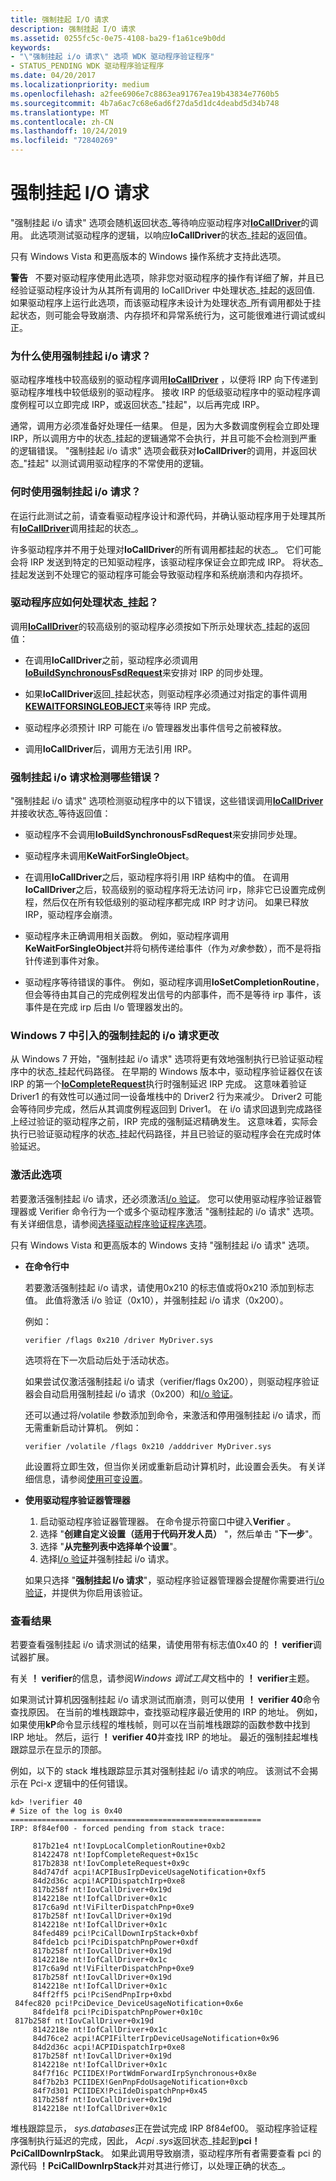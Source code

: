 ```yaml
---
title: 强制挂起 I/O 请求
description: 强制挂起 I/O 请求
ms.assetid: 0255fc5c-0e75-4108-ba29-f1a61ce9b0dd
keywords:
- "\"强制挂起 i/o 请求\" 选项 WDK 驱动程序验证程序"
- STATUS_PENDING WDK 驱动程序验证程序
ms.date: 04/20/2017
ms.localizationpriority: medium
ms.openlocfilehash: a2fee6906e7c8863ea91767ea19b43834e7760b5
ms.sourcegitcommit: 4b7a6ac7c68e6ad6f27da5d1dc4deabd5d34b748
ms.translationtype: MT
ms.contentlocale: zh-CN
ms.lasthandoff: 10/24/2019
ms.locfileid: "72840269"
---
```

# <a name="force-pending-io-requests"></a>强制挂起 I/O 请求


"强制挂起 i/o 请求" 选项会随机返回状态\_等待响应驱动程序对[**IoCallDriver**](https://docs.microsoft.com/windows-hardware/drivers/ddi/wdm/nf-wdm-iocalldriver)的调用。 此选项测试驱动程序的逻辑，以响应**IoCallDriver**的状态\_挂起的返回值。

只有 Windows Vista 和更高版本的 Windows 操作系统才支持此选项。

**警告**   不要对驱动程序使用此选项，除非您对驱动程序的操作有详细了解，并且已经验证驱动程序设计为从其所有调用的 IoCallDriver 中处理状态\_挂起的返回值. 如果驱动程序上运行此选项，而该驱动程序未设计为处理状态\_所有调用都处于挂起状态，则可能会导致崩溃、内存损坏和异常系统行为，这可能很难进行调试或纠正。

 

### <a name="span-idwhy_use_force_pending_i_o_requests_spanspan-idwhy_use_force_pending_i_o_requests_spanwhy-use-force-pending-io-requests"></a><span id="why_use_force_pending_i_o_requests_"></span><span id="WHY_USE_FORCE_PENDING_I_O_REQUESTS_"></span>为什么使用强制挂起 i/o 请求？

驱动程序堆栈中较高级别的驱动程序调用[**IoCallDriver**](https://docs.microsoft.com/windows-hardware/drivers/ddi/wdm/nf-wdm-iocalldriver) ，以便将 IRP 向下传递到驱动程序堆栈中较低级别的驱动程序。 接收 IRP 的低级驱动程序中的驱动程序调度例程可以立即完成 IRP，或返回状态\_"挂起"，以后再完成 IRP。

通常，调用方必须准备好处理任一结果。 但是，因为大多数调度例程会立即处理 IRP，所以调用方中的状态\_挂起的逻辑通常不会执行，并且可能不会检测到严重的逻辑错误。 "强制挂起 i/o 请求" 选项会截获对**IoCallDriver**的调用，并返回状态\_"挂起" 以测试调用驱动程序的不常使用的逻辑。

### <a name="span-idwhen_do_you_use_force_pending_i_o_requests_spanspan-idwhen_do_you_use_force_pending_i_o_requests_spanwhen-do-you-use-force-pending-io-requests"></a><span id="when_do_you_use_force_pending_i_o_requests_"></span><span id="WHEN_DO_YOU_USE_FORCE_PENDING_I_O_REQUESTS_"></span>何时使用强制挂起 i/o 请求？

在运行此测试之前，请查看驱动程序设计和源代码，并确认驱动程序用于处理其所有[**IoCallDriver**](https://docs.microsoft.com/windows-hardware/drivers/ddi/wdm/nf-wdm-iocalldriver)调用挂起的状态\_。

许多驱动程序并不用于处理对**IoCallDriver**的所有调用都挂起的状态\_。 它们可能会将 IRP 发送到特定的已知驱动程序，该驱动程序保证会立即完成 IRP。 将状态\_挂起发送到不处理它的驱动程序可能会导致驱动程序和系统崩溃和内存损坏。

### <a name="span-idhow_should_drivers_handle_status_pending_spanspan-idhow_should_drivers_handle_status_pending_spanhow-should-drivers-handle-status_pending"></a><span id="how_should_drivers_handle_status_pending_"></span><span id="HOW_SHOULD_DRIVERS_HANDLE_STATUS_PENDING_"></span>驱动程序应如何处理状态\_挂起？

调用[**IoCallDriver**](https://docs.microsoft.com/windows-hardware/drivers/ddi/wdm/nf-wdm-iocalldriver)的较高级别的驱动程序必须按如下所示处理状态\_挂起的返回值：

-   在调用**IoCallDriver**之前，驱动程序必须调用[**IoBuildSynchronousFsdRequest**](https://docs.microsoft.com/windows-hardware/drivers/ddi/wdm/nf-wdm-iobuildsynchronousfsdrequest)来安排对 IRP 的同步处理。

-   如果**IoCallDriver**返回\_挂起状态，则驱动程序必须通过对指定的事件调用[**KEWAITFORSINGLEOBJECT**](https://docs.microsoft.com/windows-hardware/drivers/ddi/wdm/nf-wdm-kewaitforsingleobject)来等待 IRP 完成。

-   驱动程序必须预计 IRP 可能在 i/o 管理器发出事件信号之前被释放。

-   调用**IoCallDriver**后，调用方无法引用 IRP。

### <a name="span-idwhich_errors_does_force_pending_i_o_request_detect_spanspan-idwhich_errors_does_force_pending_i_o_request_detect_spanwhich-errors-does-force-pending-io-request-detect"></a><span id="which_errors_does_force_pending_i_o_request_detect_"></span><span id="WHICH_ERRORS_DOES_FORCE_PENDING_I_O_REQUEST_DETECT_"></span>强制挂起 i/o 请求检测哪些错误？

"强制挂起 i/o 请求" 选项检测驱动程序中的以下错误，这些错误调用[**IoCallDriver**](https://docs.microsoft.com/windows-hardware/drivers/ddi/wdm/nf-wdm-iocalldriver)并接收状态\_等待返回值：

-   驱动程序不会调用**IoBuildSynchronousFsdRequest**来安排同步处理。

-   驱动程序未调用**KeWaitForSingleObject**。

-   在调用**IoCallDriver**之后，驱动程序将引用 IRP 结构中的值。 在调用**IoCallDriver**之后，较高级别的驱动程序将无法访问 irp，除非它已设置完成例程，然后仅在所有较低级别的驱动程序都完成 IRP 时才访问。 如果已释放 IRP，驱动程序会崩溃。

-   驱动程序未正确调用相关函数。 例如，驱动程序调用**KeWaitForSingleObject**并将句柄传递给事件（作为*对象*参数），而不是将指针传递到事件对象。

-   驱动程序等待错误的事件。 例如，驱动程序调用**IoSetCompletionRoutine**，但会等待由其自己的完成例程发出信号的内部事件，而不是等待 irp 事件，该事件是在完成 irp 后由 I/o 管理器发出的。

### <a name="span-idforce_pending_i_o_requests_changes_introduced_in_windows_7spanspan-idforce_pending_i_o_requests_changes_introduced_in_windows_7spanspan-idforce_pending_i_o_requests_changes_introduced_in_windows_7spanforce-pending-io-requests-changes-introduced-in-windows-7"></a><span id="Force_Pending_I_O_Requests_Changes_Introduced_in_Windows_7"></span><span id="force_pending_i_o_requests_changes_introduced_in_windows_7"></span><span id="FORCE_PENDING_I_O_REQUESTS_CHANGES_INTRODUCED_IN_WINDOWS_7"></span>Windows 7 中引入的强制挂起的 i/o 请求更改

从 Windows 7 开始，"强制挂起 i/o 请求" 选项将更有效地强制执行已验证驱动程序中的状态\_挂起代码路径。 在早期的 Windows 版本中，驱动程序验证器仅在该 IRP 的第一个[**IoCompleteRequest**](https://docs.microsoft.com/windows-hardware/drivers/ddi/wdm/nf-wdm-iocompleterequest)执行时强制延迟 IRP 完成。 这意味着验证 Driver1 的有效性可以通过同一设备堆栈中的 Driver2 行为来减少。 Driver2 可能会等待同步完成，然后从其调度例程返回到 Driver1。 在 i/o 请求回退到完成路径上经过验证的驱动程序之前，IRP 完成的强制延迟精确发生。 这意味着，实际会执行已验证驱动程序的状态\_挂起代码路径，并且已验证的驱动程序会在完成时体验延迟。

### <a name="span-idactivating_this_optionspanspan-idactivating_this_optionspanactivating-this-option"></a><span id="activating_this_option"></span><span id="ACTIVATING_THIS_OPTION"></span>激活此选项

若要激活强制挂起 i/o 请求，还必须激活[I/o 验证](i-o-verification.md)。 您可以使用驱动程序验证器管理器或 Verifier 命令行为一个或多个驱动程序激活 "强制挂起的 i/o 请求" 选项。 有关详细信息，请参阅[选择驱动程序验证程序选项](selecting-driver-verifier-options.md)。

只有 Windows Vista 和更高版本的 Windows 支持 "强制挂起 i/o 请求" 选项。

-   **在命令行中**

    若要激活强制挂起 i/o 请求，请使用0x210 的标志值或将0x210 添加到标志值。 此值将激活 i/o 验证（0x10），并强制挂起 i/o 请求（0x200）。

    例如：

    ```
    verifier /flags 0x210 /driver MyDriver.sys
    ```

    选项将在下一次启动后处于活动状态。

    如果尝试仅激活强制挂起 i/o 请求（verifier/flags 0x200），则驱动程序验证器会自动启用强制挂起 i/o 请求（0x200）和[I/o 验证](i-o-verification.md)。

    还可以通过将/volatile 参数添加到命令，来激活和停用强制挂起 i/o 请求，而无需重新启动计算机。 例如：

    ```
    verifier /volatile /flags 0x210 /adddriver MyDriver.sys
    ```

    此设置将立即生效，但当你关闭或重新启动计算机时，此设置会丢失。 有关详细信息，请参阅[使用可变设置](using-volatile-settings.md)。

-   **使用驱动程序验证器管理器**

    1.  启动驱动程序验证器管理器。 在命令提示符窗口中键入**Verifier** 。
    2.  选择 "**创建自定义设置（适用于代码开发人员）** "，然后单击 "**下一步**"。
    3.  选择 "**从完整列表中选择单个设置**"。
    4.  选择[I/o 验证](i-o-verification.md)并强制挂起 i/o 请求。

    如果只选择 "**强制挂起 I/o 请求**"，驱动程序验证器管理器会提醒你需要进行[i/o 验证](i-o-verification.md)，并提供为你启用该验证。

### <a name="span-idviewing_the_resultsspanspan-idviewing_the_resultsspanviewing-the-results"></a><span id="viewing_the_results"></span><span id="VIEWING_THE_RESULTS"></span>查看结果

若要查看强制挂起 i/o 请求测试的结果，请使用带有标志值0x40 的 **！ verifier**调试器扩展。

有关 **！ verifier**的信息，请参阅*Windows 调试工具*文档中的 **！ verifier**主题。

如果测试计算机因强制挂起 i/o 请求测试而崩溃，则可以使用 **！ verifier 40**命令查找原因。 在当前的堆栈跟踪中，查找驱动程序最近使用的 IRP 的地址。 例如，如果使用**kP**命令显示线程的堆栈帧，则可以在当前堆栈跟踪的函数参数中找到 IRP 地址。 然后，运行 **！ verifier 40**并查找 IRP 的地址。 最近的强制挂起堆栈跟踪显示在显示的顶部。

例如，以下的 stack 堆栈跟踪显示其对强制挂起 i/o 请求的响应。 该测试不会揭示在 Pci-x 逻辑中的任何错误。

```
kd> !verifier 40
# Size of the log is 0x40
========================================================
IRP: 8f84ef00 - forced pending from stack trace:

     817b21e4 nt!IovpLocalCompletionRoutine+0xb2
     81422478 nt!IopfCompleteRequest+0x15c
     817b2838 nt!IovCompleteRequest+0x9c
     84d747df acpi!ACPIBusIrpDeviceUsageNotification+0xf5
     84d2d36c acpi!ACPIDispatchIrp+0xe8
     817b258f nt!IovCallDriver+0x19d
     8142218e nt!IofCallDriver+0x1c
     817c6a9d nt!ViFilterDispatchPnp+0xe9
     817b258f nt!IovCallDriver+0x19d
     8142218e nt!IofCallDriver+0x1c
     84fed489 pci!PciCallDownIrpStack+0xbf
     84fde1cb pci!PciDispatchPnpPower+0xdf
     817b258f nt!IovCallDriver+0x19d
     8142218e nt!IofCallDriver+0x1c
     817c6a9d nt!ViFilterDispatchPnp+0xe9
     817b258f nt!IovCallDriver+0x19d
     8142218e nt!IofCallDriver+0x1c
     84ff2ff5 pci!PciSendPnpIrp+0xbd
 84fec820 pci!PciDevice_DeviceUsageNotification+0x6e
     84fde1f8 pci!PciDispatchPnpPower+0x10c
 817b258f nt!IovCallDriver+0x19d
     8142218e nt!IofCallDriver+0x1c
     84d76ce2 acpi!ACPIFilterIrpDeviceUsageNotification+0x96
     84d2d36c acpi!ACPIDispatchIrp+0xe8
     817b258f nt!IovCallDriver+0x19d
     8142218e nt!IofCallDriver+0x1c
     84f7f16c PCIIDEX!PortWdmForwardIrpSynchronous+0x8e
     84f7b2b3 PCIIDEX!GenPnpFdoUsageNotification+0xcb
     84f7d301 PCIIDEX!PciIdeDispatchPnp+0x45
     817b258f nt!IovCallDriver+0x19d
     8142218e nt!IofCallDriver+0x1c
```

堆栈跟踪显示， *sys.databases*正在尝试完成 IRP 8f84ef00。 驱动程序验证程序强制执行延迟的完成，因此， *Acpi .sys*返回状态\_挂起到**pci！PciCallDownIrpStack**。 如果此调用导致崩溃，驱动程序所有者需要查看 pci 的源代码 **！PciCallDownIrpStack**并对其进行修订，以处理正确的状态\_。

 

 





